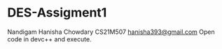 # DES-Assigment1
Nandigam Hanisha Chowdary CS21M507 hanisha393@gmail.com Open code in devc++ and execute.
